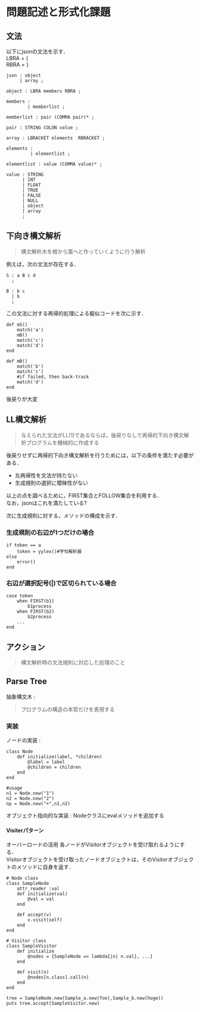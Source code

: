 # 問題記述と形式化課題

## 文法
以下にjsonの文法を示す．  
LBRA = \{  
RBRA = \}  

```
json : object
     | array ;

object : LBRA members RBRA ;

members :
        | memberlist ;

memberlist : pair (COMMA pair)* ;

pair : STRING COLON value ;

array : LBRACKET elements  RBRACKET ;

elements :
         | elementlist ;

elementlist : value (COMMA value)* ;

value : STRING
      | INT
      | FLOAT
      | TRUE
      | FALSE
      | NULL
      | object
      | array
      ;
```

## 下向き構文解析
> 構文解析木を根から葉へと作っていくように行う解析  

例えば，次の文法が存在する．  
```
S : a B c d
  ;

B : b c
  | b
  ;
```

この文法に対する再帰的処理による擬似コードを次に示す．  

```
def mS()
	match('a')
	mB()
	match('c')
	match('d')
end

def mB()
	match('b')
	match('c')
	#if failed, then back-track
	match('d')
end
```

後戻りが大変  
## LL構文解析
> 与えられた文法がLL(1)であるならば，後戻りなしで再帰的下向き構文解析プログラムを機械的に作成する　　
 
後戻りせずに再帰的下向き構文解析を行うためには，以下の条件を満たす必要がある．  
- 左再帰性を文法が持たない
- 生成規則の選択に曖昧性がない

以上の点を調べるために，FIRST集合とFOLLOW集合を利用する．  
なお，jsonはこれを満たしている?

次に生成規則に対する，メソッドの構成を示す．  

### 生成規則の右辺が1つだけの場合
```
if token == a
	token = yylex()#字句解析器
else
	error()
end
```
### 右辺が選択記号(|)で区切られている場合
```
case token
	when FIRST(b1)
		b1process
	when FIRST(b2)
		b2process
	...
end
```

## アクション
> 構文解析時の文法規則に対応した処理のこと

## Parse Tree
抽象構文木 :  
> プログラムの構造の本質だけを表現する

### 実装
ノードの実装 :
```
class Node
	def initialize(label, *children)
		@label = label
		@children = children
	end
end

#usage
n1 = Node.new("1")
n2 = Node.new("2")
np = Node.new("+",n1,n2)
```

オブジェクト指向的な実装 : 
Nodeクラスにevalメソッドを追加する  

#### Visiterパターン
オーバーロードの活用
各ノードがVisitorオブジェクトを受け取れるようにする．  
Visitorオブジェクトを受け取ったノードオブジェクトは，そのVisitorオブジェクトのメソッドに自身を返す．  

```
# Node class
class SampleNode
	attr_reader :val
	def initialize(val)
		@val = val
	end

	def accept(v)
		v.visit(self)
	end
end

# Visitor class
class SampleVisitor
	def initialize
		@nodes = {SampleNode => lambda{|n| n.val}, ...}
	end

	def visit(n)
		@nodes[n.class].call(n)
	end
end

tree = SampleNode.new(Sample_a.new(foo),Sample_b.new(hoge))
puts tree.accept(SampleVisitor.new)
```


